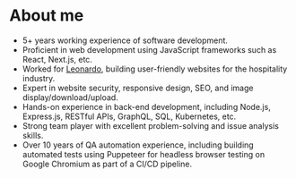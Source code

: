 # About me
- 5+ years working experience of software development.
- Proficient in web development using JavaScript frameworks such as React, Next.js, etc.
- Worked for [Leonardo](https://www.leonardoworldwide.com/), building user-friendly websites for the hospitality industry.
- Expert in website security, responsive design, SEO, and image display/download/upload.
- Hands-on experience in back-end development, including Node.js, Express.js, RESTful APIs, GraphQL, SQL, Kubernetes, etc.
- Strong team player with excellent problem-solving and issue analysis skills.
- Over 10 years of QA automation experience, including building automated tests using Puppeteer for headless browser testing on Google Chromium as part of a CI/CD pipeline.
